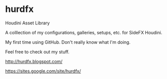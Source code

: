 # hurdfx
Houdini Asset Library

A colllection of my configurations, galleries, setups, etc. for SideFX Houdini.

My first time using GitHub. Don't really know what I'm doing.

Feel free to check out my stuff.

http://hurdfx.blogspot.com/

https://sites.google.com/site/hurdfx/
